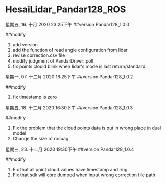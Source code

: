 # HesaiLidar_Pandar128_ROS

星期五, 16. 十月 2020 23:25下午 
##version
Pandar128_1.0.0

##modify
1. add version
2. add the function of read angle configuration from lidar 
3. revise correction.csv file 
4. modify judgment of PandarDriver::poll 
5. fix points clould blink when lidar's mode is last return/standard

星期一, 07. 十二月 2020 18:25下午 
##version
Pandar128_1.0.2

##modify
1. fix timestamp is zero

星期五, 18. 十二月 2020 16:30下午 
##version
Pandar128_1.0.3

##modify
1. Fix the problem that the cloud points data  is put in wrong place in dual model
2. Change the size of rosbag

星期三, 23. 十二月 2020 19:30下午 
##version
Pandar128_1.0.4

##modify
1. Fix that all point cloud values have timestamp and ring
2. Fix that sdk will core dumped when input wrong correction file path 